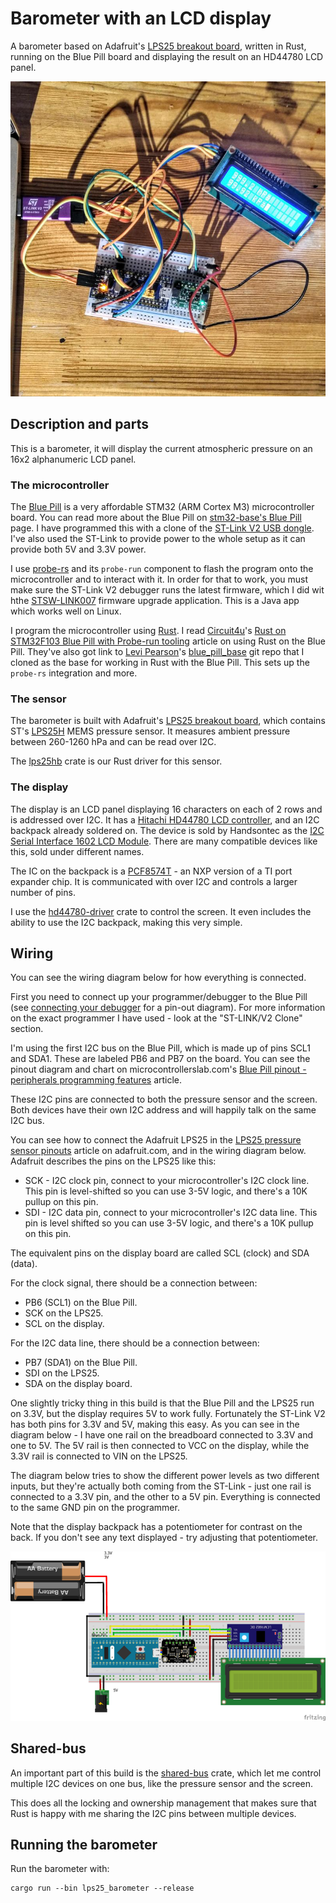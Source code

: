 # Barometer with an LCD display

A barometer based on Adafruit's [LPS25 breakout
board](https://www.adafruit.com/product/4530), written in Rust, running on the
Blue Pill board and displaying the result on an HD44780 LCD panel.

![project photo](project_photo_small.jpg)


## Description and parts

This is a barometer, it will display the current atmospheric pressure on an
16x2 alphanumeric LCD panel.


### The microcontroller

The [Blue
Pill](https://microcontrollerslab.com/stm32f103c8t6-blue-pill-pinout-peripherals-programming-features/)
is a very affordable STM32 (ARM Cortex M3) microcontroller board. You can 
read more about the Blue Pill on [stm32-base's Blue
Pill](https://stm32-base.org/boards/STM32F103C8T6-Blue-Pill) page. I have
programmed this with a clone of the [ST-Link V2 USB
dongle](https://stm32-base.org/boards/Debugger-STM32F101C8T6-STLINKV2). I've
also used the ST-Link to provide power to the whole setup as it can provide
both 5V and 3.3V power.

I use [probe-rs](https://probe.rs/) and its `probe-run` component to flash the
program onto the microcontroller and to interact with it. In order for that to
work, you must make sure the ST-Link V2 debugger runs the latest firmware,
which I did wit hthe
[STSW-LINK007](https://www.st.com/en/development-tools/stsw-link007.html)
firmware upgrade application. This is a Java app which works well on Linux.

I program the microcontroller using [Rust](https://www.rust-lang.org/). I read
[Circuit4u](https://circuit4us.medium.com/)'s [Rust on STM32F103 Blue Pill with
Probe-run
tooling](https://circuit4us.medium.com/rust-on-stm32f103-blue-pill-with-probe-run-tooling-b596f0623091)
article on using Rust on the Blue Pill. They've also got link to
[Levi Pearson](https://www.pinealservo.com)'s
[blue_pill_base](https://cgit.pinealservo.com/BluePill_Rust/blue_pill_base) git
repo that I cloned as the base for working in Rust with the Blue Pill. This
sets up the `probe-rs` integration and more.


### The sensor

The barometer is built with Adafruit's [LPS25 breakout
board](https://www.adafruit.com/product/4530), which contains ST's
[LPS25H](https://www.st.com/en/mems-and-sensors/lps25h.html) MEMS pressure
sensor. It measures ambient pressure between 260-1260 hPa and can be read over
I2C.

The [lps25hb](https://crates.io/crates/lps25hb) crate is our Rust driver for
this sensor.


### The display

The display is an LCD panel displaying 16 characters on each of 2 rows and is
addressed over I2C. It has a [Hitachi HD44780 LCD
controller](https://en.wikipedia.org/wiki/Hitachi_HD44780_LCD_controller), and
an I2C backpack already soldered on. The device is sold by Handsontec as the
[I2C Serial Interface 1602 LCD
Module](http://www.handsontec.com/dataspecs/module/I2C_1602_LCD.pdf). There are
many compatible devices like this, sold under different names.

The IC on the backpack is a
[PCF8574T](https://www.nxp.com/docs/en/data-sheet/PCF8574_PCF8574A.pdf) - an
NXP version of a TI port expander chip. It is communicated with over I2C and
controls a larger number of pins. 

I use the [hd44780-driver](https://crates.io/crates/hd44780-driver) crate to
control the screen. It even includes the ability to use the I2C backpack,
making this very simple.


## Wiring

You can see the wiring diagram below for how everything is connected.

First you need to connect up your programmer/debugger to the Blue Pill (see
[connecting your
debugger](https://stm32-base.org/guides/connecting-your-debugger) for a pin-out
diagram). For more information on the exact programmer I have used - look at
the "ST-LINK/V2 Clone" section.

I'm using the first I2C bus on the Blue Pill, which is made up of pins SCL1 and
SDA1. These are labeled PB6 and PB7 on the board. You can see the pinout
diagram and chart on microcontrollerslab.com's [Blue Pill pinout - peripherals
programming
features](https://microcontrollerslab.com/stm32f103c8t6-blue-pill-pinout-peripherals-programming-features/)
article.

These I2C pins are connected to both the pressure sensor and the screen. Both
devices have their own I2C address and will happily talk on the same I2C bus.

You can see how to connect the Adafruit LPS25 in the [LPS25 pressure sensor
pinouts](https://learn.adafruit.com/adafruit-lps25-pressure-sensor/pinouts)
article on adafruit.com, and in the wiring diagram below. Adafruit describes
the pins on the LPS25 like this:

* SCK - I2C clock pin, connect to your microcontroller's I2C clock line. This
  pin is level-shifted so you can use 3-5V logic, and there's a 10K pullup on
  this pin.
* SDI - I2C data pin, connect to your microcontroller's I2C data line. This pin
  is level shifted so you can use 3-5V logic, and there's a 10K pullup on this
  pin.

The equivalent pins on the display board are called SCL (clock) and SDA (data).

For the clock signal, there should be a connection between:

* PB6 (SCL1) on the Blue Pill.
* SCK on the LPS25.
* SCL on the display.

For the I2C data line, there should be a connection between:

* PB7 (SDA1) on the Blue Pill.
* SDI on the LPS25.
* SDA on the display board.

One slightly tricky thing in this build is that the Blue Pill and the LPS25 run
on 3.3V, but the display requires 5V to work fully. Fortunately the ST-Link V2
has both pins for 3.3V and 5V, making this easy. As you can see in the diagram
below - I have one rail on the breadboard connected to 3.3V and one to 5V. The
5V rail is then connected to VCC on the display, while the 3.3V rail is
connected to VIN on the LPS25.

The diagram below tries to show the different power levels as two different
inputs, but they're actually both coming from the ST-Link - just one rail is
connected to a 3.3V pin, and the other to a 5V pin. Everything is connected to
the same GND pin on the programmer.

Note that the display backpack has a potentiometer for contrast on the back. If
you don't see any text displayed - try adjusting that potentiometer.


![wiring diagram](barometer_with_lcd_panel_bb-small.png)


## Shared-bus

An important part of this build is the
[shared-bus](https://crates.io/crates/shared-bus) crate, which let me control
multiple I2C devices on one bus, like the pressure sensor and the screen.

This does all the locking and ownership management that makes sure that Rust is
happy with me sharing the I2C pins between multiple devices.


## Running the barometer

Run the barometer with:

    cargo run --bin lps25_barometer --release
